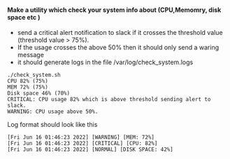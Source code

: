 #### Make a utility which check your system info about (CPU,Memomry, disk space etc ) 

- send a critical alert notification to slack if it crosses the threshold value (threshold value > 75%). 
- If the usage crosses the above 50% then it should only send a waring message 
- it should generate logs in the file /var/log/check_system.logs

```
./check_system.sh 
CPU 82% (75%)
MEM 72% (75%)
Disk space 46% (70%)
CRITICAL: CPU usage 82% which is above threshold sending alert to slack. 
WARNING: CPU usage above 50%.
```
Log format should look like this 

```
[Fri Jun 16 01:46:23 2022] [WARNING] [MEM: 72%]  
[Fri Jun 16 01:46:23 2022] [CRITICAL] [CPU: 82%]
[Fri Jun 16 01:46:23 2022] [NORMAL] [DISK SPACE: 42%]
```